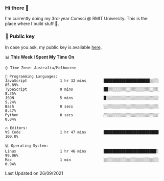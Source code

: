 ### Hi there 👋

I'm currently doing my 3rd-year Comsci @ RMIT University. This is the place where I build stuff 👀. 

### 🔑 Public key

In case you ask, my public key is available [here](https://public.auspham.dev/).

<!--START_SECTION:waka-->
📊 **This Week I Spent My Time On** 

```text
⌚︎ Time Zone: Australia/Melbourne

💬 Programming Languages: 
JavaScript               1 hr 32 mins        █████████████████████░░░░   85.89% 
TypeScript               9 mins              ██░░░░░░░░░░░░░░░░░░░░░░░   8.35% 
JSON                     5 mins              █░░░░░░░░░░░░░░░░░░░░░░░░   5.24% 
Bash                     0 secs              ░░░░░░░░░░░░░░░░░░░░░░░░░   0.47% 
Python                   0 secs              ░░░░░░░░░░░░░░░░░░░░░░░░░   0.04%

🔥 Editors: 
VS Code                  1 hr 47 mins        █████████████████████████   100.0%

💻 Operating System: 
Linux                    1 hr 46 mins        ████████████████████████░   99.06% 
Mac                      1 min               ░░░░░░░░░░░░░░░░░░░░░░░░░   0.94%

```


 Last Updated on 26/09/2021
<!--END_SECTION:waka-->

<!--
**rockmanvnx6/rockmanvnx6** is a ✨ _special_ ✨ repository because its `README.md` (this file) appears on your GitHub profile.

Here are some ideas to get you started:

- 🔭 I’m currently working on ...
- 🌱 I’m currently learning ...
- 👯 I’m looking to collaborate on ...
- 🤔 I’m looking for help with ...
- 💬 Ask me about ...
- 📫 How to reach me: ...
- 😄 Pronouns: ...
- ⚡ Fun fact: ...
-->
